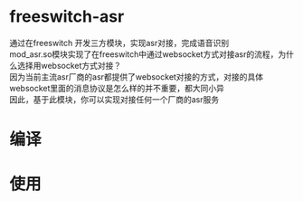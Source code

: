 # freeswitch-asr
通过在freeswitch 开发三方模块，实现asr对接，完成语音识别<br/>
mod_asr.so模块实现了在freeswitch中通过websocket方式对接asr的流程，为什么选择用websocket方式对接？<br/>
因为当前主流asr厂商的asr都提供了websocket对接的方式，对接的具体websocket里面的消息协议是怎么样的并不重要，都大同小异<br/>
因此，基于此模块，你可以实现对接任何一个厂商的asr服务


# 编译


# 使用



